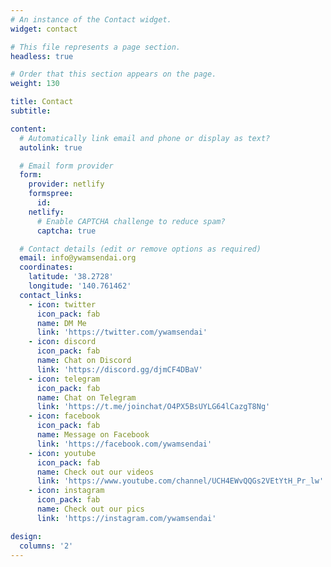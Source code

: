 ```yaml
---
# An instance of the Contact widget.
widget: contact

# This file represents a page section.
headless: true

# Order that this section appears on the page.
weight: 130

title: Contact
subtitle:

content:
  # Automatically link email and phone or display as text?
  autolink: true

  # Email form provider
  form:
    provider: netlify
    formspree:
      id:
    netlify:
      # Enable CAPTCHA challenge to reduce spam?
      captcha: true

  # Contact details (edit or remove options as required)
  email: info@ywamsendai.org
  coordinates:
    latitude: '38.2728'
    longitude: '140.761462'
  contact_links:
    - icon: twitter
      icon_pack: fab
      name: DM Me
      link: 'https://twitter.com/ywamsendai'
    - icon: discord
      icon_pack: fab
      name: Chat on Discord
      link: 'https://discord.gg/djmCF4DBaV'
    - icon: telegram
      icon_pack: fab
      name: Chat on Telegram
      link: 'https://t.me/joinchat/O4PX5BsUYLG64lCazgT8Ng'
    - icon: facebook
      icon_pack: fab
      name: Message on Facebook
      link: 'https://facebook.com/ywamsendai'
    - icon: youtube
      icon_pack: fab
      name: Check out our videos
      link: 'https://www.youtube.com/channel/UCH4EWvQQGs2VEtYtH_Pr_lw'
    - icon: instagram
      icon_pack: fab
      name: Check out our pics
      link: 'https://instagram.com/ywamsendai'

design:
  columns: '2'
---
```

